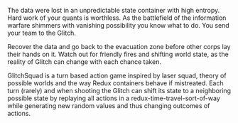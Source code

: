 The data were lost in an unpredictable state container with high entropy. Hard work of your quants is worthless. As the battlefield of the information warfare shimmers with vanishing possibility you know what to do. You send your team to the Glitch.

Recover the data and go back to the evacuation zone before other corps lay their hands on it. Watch out for friendly fires and shifting world state, as the reality of Glitch can change with each chance taken.

GlitchSquad is a turn based action game inspired by laser squad, theory of possible worlds and the way Redux containers behave if mistreated. Each turn (rarely) and when shooting the Glitch can shift its state to a neighboring possible state by replaying all actions in a redux-time-travel-sort-of-way while generating new random values and thus changing outcomes of actions.